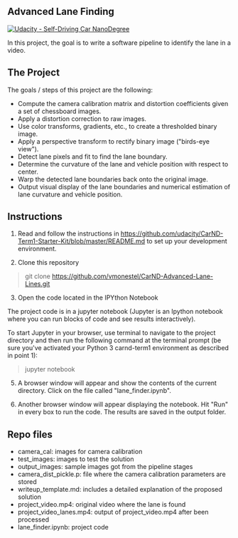 ## Advanced Lane Finding
[![Udacity - Self-Driving Car NanoDegree](https://s3.amazonaws.com/udacity-sdc/github/shield-carnd.svg)](http://www.udacity.com/drive)

In this project, the goal is to write a software pipeline to identify the lane in a video.

The Project
-----------

The goals / steps of this project are the following:

* Compute the camera calibration matrix and distortion coefficients given a set of chessboard images.
* Apply a distortion correction to raw images.
* Use color transforms, gradients, etc., to create a thresholded binary image.
* Apply a perspective transform to rectify binary image ("birds-eye view").
* Detect lane pixels and fit to find the lane boundary.
* Determine the curvature of the lane and vehicle position with respect to center.
* Warp the detected lane boundaries back onto the original image.
* Output visual display of the lane boundaries and numerical estimation of lane curvature and vehicle position.

Instructions
------------

1. Read and follow the instructions in https://github.com/udacity/CarND-Term1-Starter-Kit/blob/master/README.md to set up your development environment.

2. Clone this repository

> git clone https://github.com/vmonestel/CarND-Advanced-Lane-Lines.git

3. Open the code located in the IPYthon Notebook

The project code is in a jupyter notebook (Jupyter is an Ipython notebook where you can run blocks of code and see results interactively).

To start Jupyter in your browser, use terminal to navigate to the project directory and then run the following command at the terminal prompt (be sure you've activated your Python 3 carnd-term1 environment as described in point 1):

> jupyter notebook

5. A browser window will appear and show the contents of the current directory. Click on the file called "lane_finder.ipynb".

6. Another browser window will appear displaying the notebook. Hit "Run" in every box to run the code. The results are saved in the output folder.

Repo files
----------

* camera_cal: images for camera calibration
* test_images: images to test the solution
* output_images: sample images got from the pipeline stages
* camera_dist_pickle.p: file where the camera calibration parameters are stored
* writeup_template.md: includes a detailed explanation of the proposed solution
* project_video.mp4: original video where the lane is found
* project_video_lanes.mp4: output of project_video.mp4 after been processed
* lane_finder.ipynb: project code
